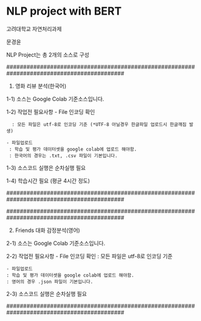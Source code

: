 # NLP project with BERT


고려대학교 자연처리과제

문경윤


NLP Project는 총 2개의 소스로 구성

###########################################################################################
1. 영화 리뷰 분석(한국어)

  1-1) 소스는 Google Colab 기준소스입니다.
  
  1-2) 작업전 필요사항
    - File 인코딩 확인
    
      : 모든 파일은 utf-8로 인코딩 기준 (*UTF-8 아닐경우 한글파일 업로드시 한글깨짐 발생)
      
    - 파일업로드
     : 학습 및 평가 데이터셋을 google colab에 업로드 해야함.	  
     : 한국어의 경우는 .txt, .csv 파일이 기본입니다.
    
  1-3) 소스코드 실행은 순차실행 필요  
  
  1-4) 학습시간 필요 (평균 4시간 정도)

###########################################################################################  
 

###########################################################################################

2. Friends 대화 감정분석(영어)

  2-1) 소스는 Google Colab 기준소스입니다.
  
  2-2) 작업전 필요사항
    - File 인코딩 확인
      : 모든 파일은 utf-8로 인코딩 기준
      
    - 파일업로드
	: 학습 및 평가 데이터셋을 google colab에 업로드 해야함.
	: 영어의 경우 .json 파일이 기본입니다.
		
  2-3) 소스코드 실행은 순차실행 필요      

###########################################################################################
